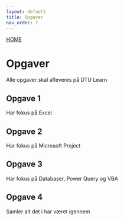 ```yaml
---
layout: default
title: Opgaver
nav_order: 7
---
```

[HOME](../README.md)
# Opgaver
Alle opgaver skal afleveres på DTU Learn

## Opgave 1
Har fokus på Excel

## Opgave 2
Har fokus på Microsoft Project

## Opgave 3
Har fokus på Databaser, Power Query og VBA

## Opgave 4
Samler alt det i har været igennem
